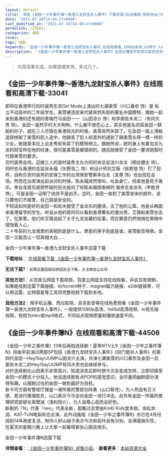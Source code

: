 ```yaml
---
layout: default
title: '电影《金田一少年事件簿～香港九龙财宝杀人事件》下载资源/在线播放/视频地址/1080p/高清/蓝光'
date: "2021-07-10T14:40:27+0800"
last_modified_at: "2021-07-10T14:40:27+0800"
permalink: /33041/
categories: 电影
cover:
tags: 电影
keywords: '金田一少年事件簿～香港九龙财宝杀人事件,在线免费看,1080p高清,bt种子,torrent,百度云盘,magnet,磁力链,迅雷下载资源'
description: '《金田一少年事件簿～香港九龙财宝杀人事件》在线云播放手机西瓜影院吉吉影音免费看，1080p高清bd/hd未删减完整版和tc抢先枪版，mkv/mp4格式，附带bt/torrent种子、magnet/磁力链、百度云盘、网盘资源迅雷下载链接'
---
```


>内容采集生成，如果链接失效，多试几个。


## 《金田一少年事件簿～香港九龙财宝杀人事件》在线观看和高清下载-33041

即将在香港举行的时装秀东京Girl Mode上演出的七濑美雪（川口春奈 饰）是 私立不动高中的二年级学生。美雪被选拔来代替突然失踪的著名中国模特，跟她一起来到香港的还有她的青梅竹马金田一一（山田凉介 饰）和学弟佐木龙二（有冈大贵 饰）。金田一虽然平时大大咧咧，什么都不放在心上，其实他是名侦探金田一耕助的孙子。就在三人尽情在香港观光的时候，美雪突然失踪了。在金田一踏上滑板追踪绑架了美雪的犯人途中，他跟丢了犯人却意外的遇到了跟美雪长得一模一样的少女。她就是本应上台走秀却失踪了的模特杨兰。据她所说，她的身上有着包含九龙的财宝所在地的纹身。很可能美雪是被错绑的。随后她接受了金田一要求她暂时代替美雪的要求。<br />在时装秀会场，迎接三人的是时装秀主办方的时尚总监泷川龙太（桐谷健太 饰）。同时也与香港的总监张永福（矢野浩二 饰）和设计师刘艾薇（徐若瑄 饰）打了招呼。自称负责时装秀的安保工作的台湾保安警察李白龙（吴尊 饰）也出现在会场。然而在出席演出前派对的时候，陈永福突然惨叫，吐血身亡。经查他是死于毒杀。李白龙首先就把怀疑的目光投向了给陈永福倒香槟的 服务生金龙东（李胜贤 饰）。可是金田一证明了他并不是凶手。这时，金田一收到了美雪发来的邮件，说只要他们不报警，自己就是安全的。<br />不知该如何是好的金田一和佐木接受了金龙东的邀请，去了他的公寓。他是从韩国来香港留学的学生。听说从他的房间可以看到香港著名的激光秀，艾薇和美雪也去了。在那里，他们听艾薇说起了关于九龙宝藏的往事。而在罪恶仍然悄悄在黑暗中侵蚀着人心。<br />二十年前的九龙城里的真相到底是什么，罪恶的黑手到底是谁，美雪能否得救，金田一又能否让一切真相大白&hellip;…


金田一少年事件簿～香港九龙财宝杀人事件迅雷下载

**下载地址**： [在线观看下载 《金田一少年事件簿～香港九龙财宝杀人事件》](https://www.993dy.com//vod-detail-id-15740.html) 


**无法下载?**：`如果迅雷因版权原因无法下载，关注微信公众号 `

**其他方法1**：从百度云网盘下载视频，百度云网盘支持在线观看，非会员有限制，如果能找到迅雷下载链接、bt/torrent种子、magnet磁力链接、e2dk链接等，可以用迅雷、比特彗星等工具将完整视频下载到本地。

**其他方法2**：用手机云播、西瓜影院、吉吉影音等在线免费观看《金田一少年事件簿～香港九龙财宝杀人事件》，一般提供1080p高清、hd/bd高清视频、tc抢先版视频，视频为mkv或mp4格式，不同站点视频质量和播放速度不同。


## 《金田一少年事件簿N》在线观看和高清下载-44506

《金田一少年之事件簿》13年后再拍连续剧！夏季NTV土9《金田一少年之事件簿N》将由早前演过两部SP包括《香港九龙财宝杀人事件》《狱门塾杀人事件》的第四代金田一Hey!Say!JUMP山田凉介主演，共演七瀬美雪的川口春奈及金田一后辈佐木龙二的Hey!Say!JUMP有冈大贵也会继续参与。<br />对於连续剧化山田表示非常高兴，知道消息后即时想今次会变成怎样，立即切换至金田一的模式十分投入。他说连续剧有点POP的感觉意识，会尽量把幽默部分演得有趣，以摆脱过往的金田一做到最好为目标。<br />新卡司方面有警视厅搜査一课所属的警部剑持勇（山口智充），为人热血有正义感，爱进行推理胜负，山口表示今次会向金田一进行冲击。此外有金田一所属的推理研究部部长真壁诚（浅利阳介），为人自尊心高而且好色。<br />新剧的「N」代表「neo」代表全新，剧集过去曾由KinKi Kids堂本刚、岚松本润、KAT-TUN龟梨和也主演，此外动画版《金田一少年之事件簿R》亦已在4月份阔别14年再度复活。制作人栌山裕子表示今次和前作会有分别，会满载娱乐性，在夏天的星期六晚上让大家一起看得紧张心跳且快乐。<!---剧情end--->


金田一少年事件簿N迅雷下载

**详情查看**： [《金田一少年事件簿N》详情介绍](/movie/44506/)， **查看更多**：[本站资源大全](/movie/t/all/)

